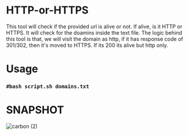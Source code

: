 # HTTP-or-HTTPS
This tool will check if the provided url is alive or not. If alive, is it HTTP or HTTPS.
It will check for the doamins inside the text file.
The logic behind this tool is that, we will visit the domain as http, if it has response code of 301/302, then it's moved to HTTPS. If its 200 its alive but http only.

# Usage
### `#bash script.sh domains.txt`



# SNAPSHOT
![carbon (2)](https://user-images.githubusercontent.com/76953482/166655335-1897e614-b117-4788-927f-b1f21ea7fe5b.png)
